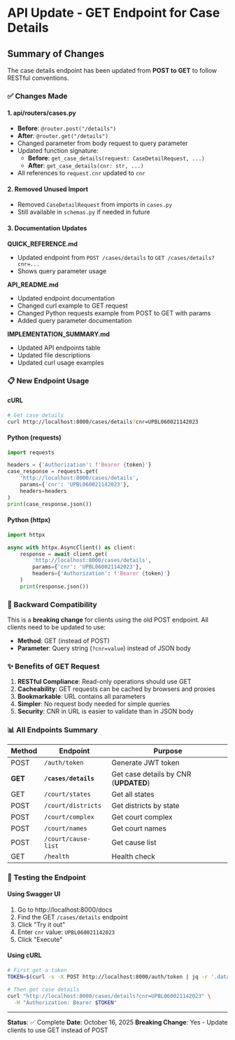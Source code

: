 # API Update - GET Endpoint for Case Details

## Summary of Changes

The case details endpoint has been updated from **POST to GET** to follow RESTful conventions.

### ✅ Changes Made

#### 1. **api/routers/cases.py**
- **Before**: `@router.post("/details")`
- **After**: `@router.get("/details")`
- Changed parameter from body request to query parameter
- Updated function signature:
  - **Before**: `get_case_details(request: CaseDetailRequest, ...)`
  - **After**: `get_case_details(cnr: str, ...)`
- All references to `request.cnr` updated to `cnr`

#### 2. **Removed Unused Import**
- Removed `CaseDetailRequest` from imports in `cases.py`
- Still available in `schemas.py` if needed in future

#### 3. **Documentation Updates**

**QUICK_REFERENCE.md**
- Updated endpoint from `POST /cases/details` to `GET /cases/details?cnr=...`
- Shows query parameter usage

**API_README.md**
- Updated endpoint documentation
- Changed curl example to GET request
- Changed Python requests example from POST to GET with params
- Added query parameter documentation

**IMPLEMENTATION_SUMMARY.md**
- Updated API endpoints table
- Updated file descriptions
- Updated curl usage examples

### 📋 New Endpoint Usage

#### cURL
```bash
# Get case details
curl http://localhost:8000/cases/details?cnr=UPBL060021142023
```

#### Python (requests)
```python
import requests

headers = {'Authorization': f'Bearer {token}'}
case_response = requests.get(
    'http://localhost:8000/cases/details',
    params={'cnr': 'UPBL060021142023'},
    headers=headers
)
print(case_response.json())
```

#### Python (httpx)
```python
import httpx

async with httpx.AsyncClient() as client:
    response = await client.get(
        'http://localhost:8000/cases/details',
        params={'cnr': 'UPBL060021142023'},
        headers={'Authorization': f'Bearer {token}'}
    )
    print(response.json())
```

### 🔄 Backward Compatibility

This is a **breaking change** for clients using the old POST endpoint. All clients need to be updated to use:
- **Method**: GET (instead of POST)
- **Parameter**: Query string (`?cnr=value`) instead of JSON body

### ✨ Benefits of GET Request

1. **RESTful Compliance**: Read-only operations should use GET
2. **Cacheability**: GET requests can be cached by browsers and proxies
3. **Bookmarkable**: URL contains all parameters
4. **Simpler**: No request body needed for simple queries
5. **Security**: CNR in URL is easier to validate than in JSON body

### 📊 All Endpoints Summary

| Method | Endpoint | Purpose |
|--------|----------|---------|
| POST | `/auth/token` | Generate JWT token |
| **GET** | **`/cases/details`** | Get case details by CNR (**UPDATED**) |
| GET | `/court/states` | Get all states |
| POST | `/court/districts` | Get districts by state |
| POST | `/court/complex` | Get court complex |
| POST | `/court/names` | Get court names |
| POST | `/court/cause-list` | Get cause list |
| GET | `/health` | Health check |

### 🧪 Testing the Endpoint

#### Using Swagger UI
1. Go to http://localhost:8000/docs
2. Find the GET `/cases/details` endpoint
3. Click "Try it out"
4. Enter `cnr` value: `UPBL060021142023`
5. Click "Execute"

#### Using cURL
```bash
# First get a token
TOKEN=$(curl -s -X POST http://localhost:8000/auth/token | jq -r '.data.token')

# Then get case details
curl "http://localhost:8000/cases/details?cnr=UPBL060021142023" \
  -H "Authorization: Bearer $TOKEN"
```

---

**Status**: ✅ Complete
**Date**: October 16, 2025
**Breaking Change**: Yes - Update clients to use GET instead of POST
